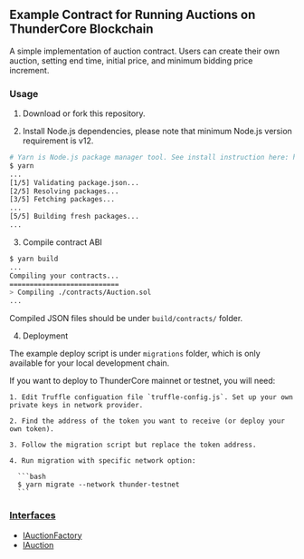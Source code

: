 ## Example Contract for Running Auctions on ThunderCore Blockchain

A simple implementation of auction contract. Users can create their own auction, setting end time, initial price, and minimum bidding price increment.

### Usage

1. Download or fork this repository.

2. Install Node.js dependencies, please note that minimum Node.js version requirement is v12.

  ```bash
  # Yarn is Node.js package manager tool. See install instruction here: https://yarnpkg.com/getting-started/install
  $ yarn
  ...
  [1/5] Validating package.json...
  [2/5] Resolving packages...
  [3/5] Fetching packages...
  ...
  [5/5] Building fresh packages...
  ...
  ```

3. Compile contract ABI

  ```bash
  $ yarn build
  ...
  Compiling your contracts...
  ===========================
  > Compiling ./contracts/Auction.sol
  ...
  ```

  Compiled JSON files should be under `build/contracts/` folder.

4. Deployment

  The example deploy script is under `migrations` folder, which is only available for your local development chain.

  If you want to deploy to ThunderCore mainnet or testnet, you will need:

    1. Edit Truffle configuation file `truffle-config.js`. Set up your own private keys in network provider.

    2. Find the address of the token you want to receive (or deploy your own token).

    3. Follow the migration script but replace the token address.

    4. Run migration with specific network option:

      ```bash
      $ yarn migrate --network thunder-testnet
      ```

### [Interfaces](https://github.com/thundercore/auction-template/tree/abi)

- [IAuctionFactory](https://thundercore.github.io/auction-template/IAuctionFactory.json)
- [IAuction](https://thundercore.github.io/auction-template/IAuction.json)
